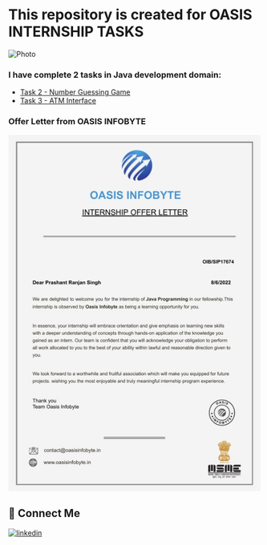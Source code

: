 # This repository is created for OASIS INTERNSHIP TASKS

![Photo](https://media-exp1.licdn.com/dms/image/C4E1BAQGNv4Xh82Q7lg/company-background_10000/0/1642593898924?e=2147483647&v=beta&t=nlXjYG5jvf9u0FxKT_dRQ04gBpC06hhONmac8548KYk)

### I have complete 2 tasks in Java development domain:


- [Task 2 - Number Guessing Game](https://github.com/Prashant-ranjan-singh-123/OasisInfobyte_Java_Project/tree/main/Task%202)
- [Task 3 - ATM Interface](https://github.com/Prashant-ranjan-singh-123/OasisInfobyte_Java_Project/tree/main/Task%203)

### Offer Letter from OASIS INFOBYTE
![Photo](https://github.com/Prashant-ranjan-singh-123/OasisInfobyte_Java_Project/raw/main/offer_letter.png)

## 🔗 Connect Me
[![linkedin](https://img.shields.io/badge/linkedin-0A66C2?style=for-the-badge&logo=linkedin&logoColor=white)](https://www.linkedin.com/in/prashant-ranjan-singh-b9b6b9217/)
